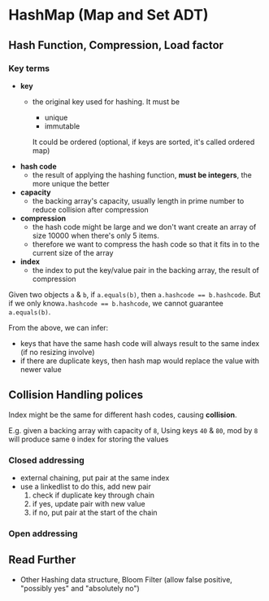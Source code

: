 # HashMap (Map and Set ADT)

## Hash Function, Compression, Load factor

### Key terms

- **key**
    - the original key used for hashing. It must be
        - unique
        - immutable

      It could be ordered (optional, if keys are sorted, it's called ordered map)
- **hash code**
    - the result of applying the hashing function, **must be integers**, the more unique the better
- **capacity**
    - the backing array's capacity, usually length in prime number to reduce collision after compression
- **compression**
    - the hash code might be large and we don't want create an array of size 10000 when there's only 5 items.
    - therefore we want to compress the hash code so that it fits in to the current size of the array
- **index**
    - the index to put the key/value pair in the backing array, the result of compression

Given two objects `a` & `b`, if `a.equals(b)`, then `a.hashcode == b.hashcode`. But if we only
know`a.hashcode == b.hashcode`, we cannot guarantee `a.equals(b)`.

From the above, we can infer:

- keys that have the same hash code will always result to the same index (if no resizing involve)
- if there are duplicate keys, then hash map would replace the value with newer value

## Collision Handling polices

Index might be the same for different hash codes, causing **collision**.

E.g. given a backing array with capacity of `8`, Using keys `40` & `80`, mod by `8` will produce same `0` index for
storing the values

### Closed addressing

- external chaining, put pair at the same index
- use a linkedlist to do this, add new pair
    1. check if duplicate key through chain
    2. if yes, update pair with new value
    3. if no, put pair at the start of the chain

### Open addressing

## Read Further

- Other Hashing data structure, Bloom Filter (allow false positive, "possibly yes" and "absolutely no")